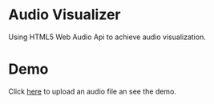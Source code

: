 # Audio Visualizer
  Using HTML5 Web Audio Api to achieve audio visualization.


# Demo
  Click [here](https://muyangwu.github.io/audioVisualizer/) to upload an audio file an see the demo.
